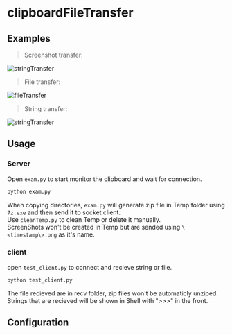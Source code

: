 # clipboardFileTransfer
## Examples

> Screenshot transfer:

![stringTransfer](https://github.com/ogios/clipboardFileTransfer/blob/main/gif/%E4%BC%A0%E8%BE%93%E6%88%AA%E5%9B%BE.gif?raw=true)

> File transfer:

![fileTransfer](https://github.com/ogios/clipboardFileTransfer/blob/main/gif/%E4%BC%A0%E8%BE%93%E6%96%87%E4%BB%B6.gif?raw=true)

> String transfer:

![stringTransfer](https://github.com/ogios/clipboardFileTransfer/blob/main/gif/%E4%BC%A0%E8%BE%93%E6%96%87%E5%AD%97.gif?raw=true)


## Usage
### Server
Open ```exam.py``` to start monitor the clipboard and wait for connection.    
```python
python exam.py
```    
When copying directories, `exam.py` will generate zip file in Temp folder using `7z.exe` and then send it to socket client.  
Use `cleanTemp.py` to clean Temp or delete it manually.  
ScreenShots won't be created in Temp but are sended using `\<timestamp\>.png` as it's name.  

### client
open ```test_client.py``` to connect and recieve string or file.  
```python
python test_client.py
```  
The file recieved are in recv folder, zip files won't be automaticly unziped.  
Strings that are recieved will be shown in Shell with ">>>" in the front.  

## Configuration
